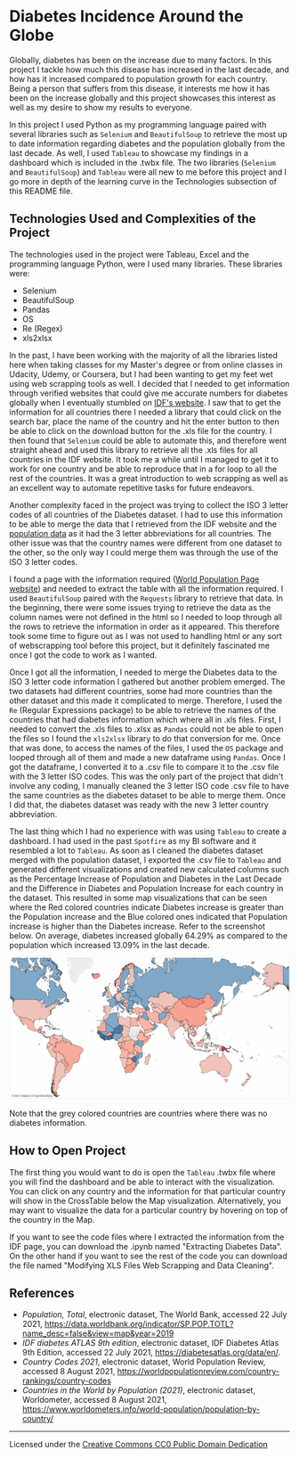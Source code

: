 # Diabetes Incidence Around the Globe

Globally, diabetes has been on the increase due to many factors. In this project I tackle how much this disease has increased in the last decade, and how has it increased compared to population growth for each country. Being a person that suffers from this disease, it interests me how it has been on the increase globally and this project showcases this interest as well as my desire to show my results to everyone. 

In this project I used Python as my programming language paired with several libraries such as `Selenium` and `BeautifulSoup` to retrieve the most up to date information regarding diabetes and the population globally from the last decade. As well, I used `Tableau` to showcase my findings in a dashboard which is included in the .twbx file. The two libraries (`Selenium` and `BeautifulSoup`) and `Tableau` were all new to me before this project and I go more in depth of the learning curve in the Technologies subsection of this README file.

## Technologies Used and Complexities of the Project

The technologies used in the project were Tableau, Excel and the programming language Python, were I used many libraries. These libraries were:

- Selenium
- BeautifulSoup
- Pandas
- OS 
- Re (Regex)
- xls2xlsx

In the past, I have been working with the majority of all the libraries listed here when taking classes for my Master's degree or from online classes in Udacity, Udemy, or Coursera, but I had been wanting to get my feet wet using web scrapping tools as well. I decided that I needed to get information through verified websites that could give me accurate numbers for diabetes globally when I eventually stumbled on [IDF's website](https://diabetesatlas.org/data/en/). I saw that to get the information for all countries there I needed a library that could click on the search bar, place the name of the country and hit the enter button to then be able to click on the download button for the .xls file for the country. I then found that `Selenium` could be able to automate this, and therefore went straight ahead and used this library to retrieve all the .xls files for all countries in the IDF website. It took me a while until I managed to get it to work for one country and be able to reproduce that in a for loop to all the rest of the countries. It was a great introduction to web scrapping as well as an excellent way to automate repetitive tasks for future endeavors. 

Another complexity faced in the project was trying to collect the ISO 3 letter codes of all countries of the Diabetes dataset. I had to use this information to be able to merge the data that I retrieved from the IDF website and the [population data](https://data.worldbank.org/indicator/SP.POP.TOTL?name_desc=false&view=map&year=2019) as it had the 3 letter abbreviations for all countries. The other issue was that the country names were different from one dataset to the other, so the only way I could merge them was through the use of the ISO 3 letter codes. 

I found a page with the information required ([World Population Page website](https://worldpopulationreview.com/country-rankings/country-codes)) and needed to extract the table with all the information required. I used `BeautifulSoup` paired with the `Requests` library to retrieve that data. In the beginning, there were some issues trying to retrieve the data as the column names were not defined in the html so I needed to loop through all the rows to retrieve the information in order as it appeared. This therefore took some time to figure out as I was not used to handling html or any sort of webscrapping tool before this project, but it definitely fascinated me once I got the code to work as I wanted.

Once I got all the information, I needed to merge the Diabetes data to the ISO 3 letter code information I gathered but another problem emerged. The two datasets had different countries, some had more countries than the other dataset and this made it complicated to merge. Therefore, I used the `Re` (Regular Expressions package) to be able to retrieve the names of the countries that had diabetes information which where all in .xls files. First, I needed to convert the .xls files to .xlsx as `Pandas` could not be able to open the files so I found the `xls2xlsx` library to do that conversion for me. Once that was done, to access the names of the files, I used the `OS` package and looped through all of them and made a new dataframe using `Pandas`. Once I got the dataframe, I converted it to a .csv file to compare it to the .csv file with the 3 letter ISO codes. This was the only part of the project that didn't involve any coding, I manually cleaned the 3 letter ISO code .csv file to have the same countries as the diabetes dataset to be able to merge them. Once I did that, the diabetes dataset was ready with the new 3 letter country abbreviation.

The last thing which I had no experience with was using `Tableau` to create a dashboard. I had used in the past `Spotfire` as my BI software and it resembled a lot to `Tableau`. As soon as I cleaned the diabetes dataset merged with the population dataset, I exported the .csv file to `Tableau` and generated different visualizations and created new calculated columns such as the Percentage Increase of Population and Diabetes in the Last Decade and the Difference in Diabetes and Population Increase for each country in the dataset. This resulted in some map visualizations that can be seen where the Red colored countries indicate Diabetes increase is greater than the Population increase and the Blue colored ones indicated that Population increase is higher than the Diabetes increase. Refer to the screenshot below. On average, diabetes increased globally 64.29% as compared to the population which increased 13.09% in the last decade.

![Global Diabetes Incidence](Map.png "Global Diabetes Incidence")

Note that the grey colored countries are countries where there was no diabetes information.

## How to Open Project

The first thing you would want to do is open the `Tableau` .twbx file where you will find the dashboard and be able to interact with the visualization. You can click on any country and the information for that particular country will show in the CrossTable below the Map visualization. Alternatively, you may want to visualize the data for a particular country by hovering on top of the country in the Map. 

If you want to see the code files where I extracted the information from the IDF page, you can download the .ipynb named "Extracting Diabetes Data". On the other hand if you want to see the rest of the code you can download the file named "Modifying XLS Files Web Scrapping and Data Cleaning".  

## References

- *Population, Total*, electronic dataset, The World Bank, accessed 22 July 2021, <https://data.worldbank.org/indicator/SP.POP.TOTL?name_desc=false&view=map&year=2019> 
- *IDF diabetes ATLAS 9th edition*, electronic dataset, IDF Diabetes Atlas 9th Edition, accessed 22 July 2021, <https://diabetesatlas.org/data/en/>.
- *Country Codes 2021*, electronic dataset, World Population Review, accessed 8 August 2021, <https://worldpopulationreview.com/country-rankings/country-codes>
- *Countries in the World by Population (2021)*, electronic dataset, Worldometer, accessed 8 August 2021, <https://www.worldometers.info/world-population/population-by-country/>

____

Licensed under the [Creative Commons CC0 Public Domain Dedication](https://github.com/fakurten94/Diabetes-Incidence/blob/main/LICENSE.txt)
